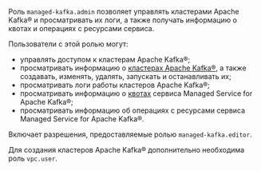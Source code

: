 Роль `managed-kafka.admin` позволяет управлять кластерами Apache Kafka® и просматривать их логи, а также получать информацию о квотах и операциях с ресурсами сервиса.

Пользователи с этой ролью могут:
* управлять доступом к кластерам Apache Kafka®;
* просматривать информацию о [кластерах Apache Kafka®](../../managed-kafka/concepts/index.md), а также создавать, изменять, удалять, запускать и останавливать их;
* просматривать логи работы кластеров Apache Kafka®;
* просматривать информацию о [квотах](../../managed-kafka/concepts/limits.md#mkf-quotas) сервиса Managed Service for Apache Kafka®;
* просматривать информацию об операциях с ресурсами сервиса Managed Service for Apache Kafka®.

Включает разрешения, предоставляемые ролью `managed-kafka.editor`.

Для создания кластеров Apache Kafka® дополнительно необходима роль `vpc.user`.